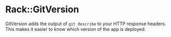 # Rack::GitVersion

GitVersion adds the output of `git describe` to your HTTP response headers. This makes it easier to know which version of the app is deployed.
